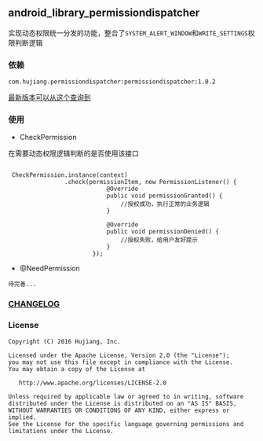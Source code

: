 android_library_permissiondispatcher
------------------------------------

实现动态权限统一分发的功能，整合了`SYSTEM_ALERT_WINDOW`和`WRITE_SETTINGS`权限判断逻辑

### 依赖

```
com.hujiang.permissiondispatcher:permissiondispatcher:1.0.2
```

[最新版本可以从这个查询到](https://bintray.com/firefly1126/maven/permissiondispatcher/view)

### 使用

* CheckPermission

在需要动态权限逻辑判断的是否使用该接口

```

 CheckPermission.instance(context)
                .check(permissionItem, new PermissionListener() {
                            @Override
                            public void permissionGranted() {
                                //授权成功，执行正常的业务逻辑
                            }

                            @Override
                            public void permissionDenied() {
                                //授权失败，给用户友好提示
                            }
                        });
```

* @NeedPermission

`待完善...`

### [CHANGELOG](CHANGELOG.md)

### License

```
Copyright (C) 2016 Hujiang, Inc.

Licensed under the Apache License, Version 2.0 (the "License");
you may not use this file except in compliance with the License.
You may obtain a copy of the License at

   http://www.apache.org/licenses/LICENSE-2.0

Unless required by applicable law or agreed to in writing, software
distributed under the License is distributed on an "AS IS" BASIS,
WITHOUT WARRANTIES OR CONDITIONS OF ANY KIND, either express or implied.
See the License for the specific language governing permissions and
limitations under the License.
```


